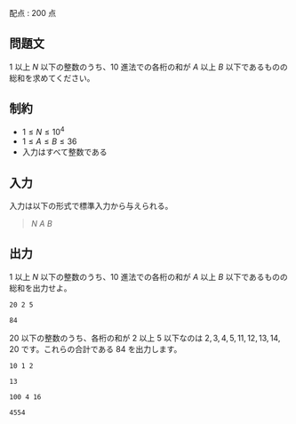配点 : $200$ 点

## 問題文

$1$ 以上 $N$ 以下の整数のうち、$10$ 進法での各桁の和が $A$ 以上 $B$ 以下であるものの総和を求めてください。

## 制約

- $1 \leq N \leq 10^4$
- $1 \leq A \leq B \leq 36$
- 入力はすべて整数である

## 入力

入力は以下の形式で標準入力から与えられる。

> $N$ $A$ $B$

## 出力

$1$ 以上 $N$ 以下の整数のうち、$10$ 進法での各桁の和が $A$ 以上 $B$ 以下であるものの総和を出力せよ。

```input1
20 2 5
```

```output1
84
```

$20$ 以下の整数のうち、各桁の和が $2$ 以上 $5$ 以下なのは $2,3,4,5,11,12,13,14,20$ です。これらの合計である $84$ を出力します。

```input2
10 1 2
```

```output2
13
```

```input3
100 4 16
```

```output3
4554
```